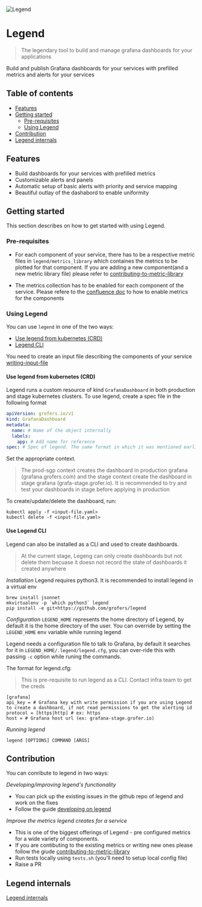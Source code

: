 ![Legend](http://www.desigifs.com/sites/default/files/2013/BalaKrj2.gif)

# Legend
> The legendary tool to build and manage grafana dashboards for your applications

Build and publish Grafana dashboards for your services with prefilled metrics and alerts
for your services

## Table of contents
* [Features](#features)
* [Getting started](#getting-started)
  * [Pre-requisites](#pre-requisites)
  * [Using Legend](using-legend)
* [Contribution](#contribution)
* [Legend internals](#legend-internals)

## Features

* Build dashboards for your services with prefilled metrics 
* Customizable alerts and panels
* Automatic setup of basic alerts with priority and service mapping
* Beautiful outlay of the dashabord to enable uniformity

## Getting started

This section describes on how to get started with using Legend.

### Pre-requisites

* For each component of your service, there has to be a respective metric files in 
`legend/metrics_library` which containes the metrics to be plotted for that component. If you are adding a new component(and a new metric library file) please refer to [contributing-to-metric-library](docs/contributing-to-metric-library.md)

* The metrics collection has to be enabled for each component of the service. Please refere to the [confluence doc](https://grofers.atlassian.net/wiki/spaces/IN/pages/1491140622/Exposing+metrics+on+services) to how to enable metrics for the components

### Using Legend

You can use `legend` in one of the two ways: 
  * [Use legend from kubernetes (CRD)](#use-legend-from-kubernetes-(crd))
  * [Legend CLI](#legend-cli)

You need to create an input file describing the components of your service [writing-input-file](docs/writing-input-file.md)

#### Use legend from kubernetes (CRD)

Legend runs a custom resource of kind `GrafanaDashboard` in both production and stage kubernetes 
clusters. To use legend, create a spec file in the following format 

```yaml
apiVersion: grofers.io/v1
kind: GrafanaDashboard
metadata:
  name: # Name of the object internally
  labels:
    app: # Add name for reference
spec: # Spec of legend. The same format in which it was mentioned earlier
```

Set the appropriate context. 
> The prod-sgp context creates the dashboard in production grafana (grafana.grofers.com) and the stage
> context create the dashboard in stage grafana (grafa-stage.grofer.io). It is recommended to try and
> test your dashboards in stage before applying in production

To create/update/delete the dashboard, run:

```shell
kubectl apply -f <input-file.yaml>
kubectl delete -f <input-file.yaml>
```

#### Use Legend CLI

Legend can also be installed as a CLI and used to create dashboards. 
> At the current stage, Legeng can only create dashboards but not delete them becuase it doesn not 
> record the state of dashboards it created anywhere

*Installation*
Legend requires python3. It is recommended to install legend in a virtual env
```shell
brew install jsonnet
mkvirtualenv -p `which python3` legend
pip install -e git+https://github.com/grofers/legend
```

*Configuration*
`LEGEND_HOME` represents the home directory of Legend, by default it is the home directory of the user.
You can override by setting the `LEGEND_HOME` env variable while running legend

Legend needs a configuration file to talk to Grafana, by default it searches for it in `LEGEND_HOME/.legend/legend.cfg`, you can over-ride this with passing `-c` option while runing the commands.

The format for legend.cfg:
> This is pre-requisite to run legend as a CLI. Contact infra team to get the creds

```shell
[grafana]
api_key = # Grafana key with write permission if you are using Legend to create a dashboard, if not read permissions to get the alerting id 
protocol = [https|http] # ex: https 
host = # Grafana host url (ex: grafana-stage.grofer.io)
```

*Running legend*
```shell
legend [OPTIONS] COMMAND [ARGS]
```

## Contribution
You can conribute to legend in two ways:

*Developing/improving legend's functionality*
* You can pick up the existing issues in the github repo of legend and work on the fixes
* Follow the guide [developing on legend](docs/developing-on-legend.md)

*Improve the metrics legend creates for a service*
* This is one of the biggest offerings of Legend - pre configured metrics for a wide variety of
components.
* If you are contibuting to the existing metrics or writing new ones please follow the giude [contributing-to-metric-library](docs/contributing-to-metric-library.md)
* Run tests locally using `tests.sh` (you'll need to setup local config file)
* Raise a PR 


## Legend internals

[Legend internals](docs/legend-internals.md)
